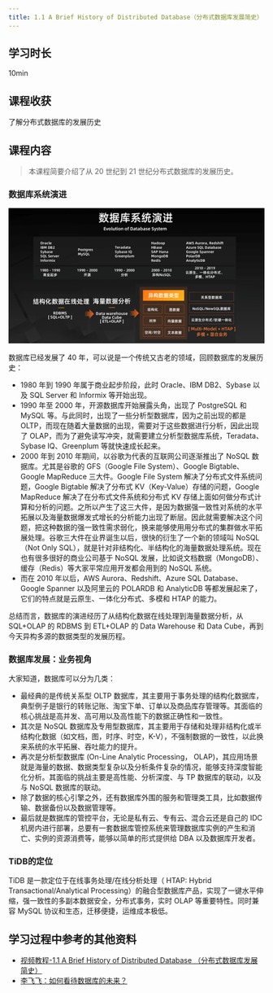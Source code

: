 ```yaml
---
title: 1.1 A Brief History of Distributed Database（分布式数据库发展简史）
---
```


## 学习时长

10min

## 课程收获

了解分布式数据库的发展历史

## 课程内容

> 本课程简要介绍了从 20 世纪到 21 世纪分布式数据库的发展历史。

### 数据库系统演进

![](pic/01.png)

数据库已经发展了 40 年，可以说是一个传统又古老的领域，回顾数据库的发展历史：
* 1980 年到 1990 年属于商业起步阶段，此时 Oracle、IBM DB2、Sybase 以及 SQL Server 和 Informix 等开始出现。
* 1990 年至 2000 年，开源数据库开始展露头角，出现了 PostgreSQL 和 MySQL 等。与此同时，出现了一些分析型数据库，因为之前出现的都是 OLTP，而现在随着大量数据的出现，需要对于这些数据进行分析，因此出现了 OLAP，而为了避免读写冲突，就需要建立分析型数据库系统，Teradata、Sybase IQ、Greenplum 等就快速成长起来。
* 2000 年到 2010 年期间，以谷歌为代表的互联网公司逐渐推出了 NoSQL 数据库。尤其是谷歌的 GFS（Google File System）、Google Bigtable、Google MapReduce 三大件。Google File System 解决了分布式文件系统问题，Google Bigtable 解决了分布式 KV（Key-Value）存储的问题，Google MapReduce 解决了在分布式文件系统和分布式 KV 存储上面如何做分布式计算和分析的问题。之所以产生了这三大件，是因为数据强一致性对系统的水平拓展以及海量数据爆发式增长的分析能力出现了断层。因此就需要解决这个问题，把这种数据的强一致性需求弱化，换来能够使用用分布式的集群做水平拓展处理。谷歌三大件在业界诞生以后，很快的衍生了一个新的领域叫 NoSQL（Not Only SQL），就是针对非结构化、半结构化的海量数据处理系统。现在也有很多很好的商业公司基于 NoSQL 发展，比如说文档数据（MongoDB）、缓存（Redis）等大家平常应用开发都会用到的 NoSQL 系统。
* 而在 2010 年以后，AWS Aurora、Redshift、Azure SQL Database、Google Spanner 以及阿里云的 POLARDB 和 AnalyticDB 等都发展起来了，它们的特点就是云原生、一体化分布式、多模和 HTAP 的能力。

总结而言，数据库的演进经历了从结构化数据在线处理到海量数据分析，从 SQL+OLAP 的 RDBMS 到 ETL+OLAP 的 Data Warehouse 和 Data Cube，再到今天异构多源的数据类型的发展历程。

### 数据库发展：业务视角

大家知道，数据库可以分为几类：

* 最经典的是传统关系型 OLTP 数据库，其主要用于事务处理的结构化数据库，典型例子是银行的转账记账、淘宝下单、订单以及商品库存管理等。其面临的核心挑战是高并发、高可用以及高性能下的数据正确性和一致性。
* 其次是 NoSQL 数据库及专用型数据库，其主要用于存储和处理非结构化或半结构化数据（如文档，图，时序、时空，K-V），不强制数据的一致性，以此换来系统的水平拓展、吞吐能力的提升。
* 再次是分析型数据库 (On-Line Analytic Processing， OLAP)，其应用场景就是海量的数据、数据类型复杂以及分析条件复杂的情况，能够支持深度智能化分析。其面临的挑战主要是高性能、分析深度、与 TP 数据库的联动，以及与 NoSQL 数据库的联动。
* 除了数据的核心引擎之外，还有数据库外围的服务和管理类工具，比如数据传输、数据备份以及数据管理等。
* 最后就是数据库的管控平台，无论是私有云、专有云、混合云还是自己的 IDC 机房内进行部署，总要有一套数据库管控系统来管理数据库实例的产生和消亡、实例的资源消费等，能够以简单的形式提供给 DBA 以及数据库开发者。

### TiDB的定位

TiDB 是一款定位于在线事务处理/在线分析处理（ HTAP: Hybrid Transactional/Analytical Processing）的融合型数据库产品，实现了一键水平伸缩，强一致性的多副本数据安全，分布式事务，实时 OLAP 等重要特性。同时兼容 MySQL 协议和生态，迁移便捷，运维成本极低。

## 学习过程中参考的其他资料

- [视频教程-1.1 A Brief History of Distributed Database （分布式数据库发展简史）](https://university.pingcap.com/courses/TiDB%204.0%20%E6%96%B0%E6%89%8B%E6%8C%87%E5%8D%97/chapter/101-%E7%AB%A0%E8%8A%82/lesson/A-Brief-History-of-Distributed-Database)
- [李飞飞：如何看待数据库的未来？](https://www.infoq.cn/article/it7eibufvj2lpy4bdrgy)


